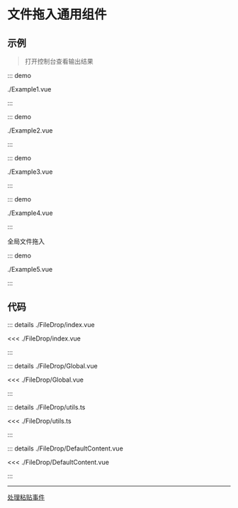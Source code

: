 # 文件拖入通用组件

## 示例

> 打开控制台查看输出结果

::: demo

./Example1.vue

:::

::: demo

./Example2.vue

:::

::: demo

./Example3.vue

:::

::: demo

./Example4.vue

:::

全局文件拖入

::: demo

./Example5.vue

:::

## 代码

::: details ./FileDrop/index.vue

<<< ./FileDrop/index.vue

:::

::: details ./FileDrop/Global.vue

<<< ./FileDrop/Global.vue

:::

::: details ./FileDrop/utils.ts

<<< ./FileDrop/utils.ts

:::

::: details ./FileDrop/DefaultContent.vue

<<< ./FileDrop/DefaultContent.vue

:::

---

[处理粘贴事件](/ts/utils/paste/)
